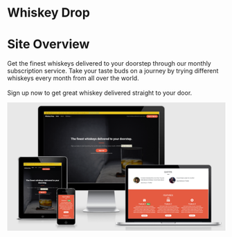 # Whiskey Drop

# Site Overview

Get the finest whiskeys delivered to your doorstep through our monthly subscription service. Take your taste buds on a journey by trying different whiskeys every month from all over the world.
<br><br>
Sign up now to get great whiskey delivered straight to your door.

![Whiskey Drop Website](images/whiskey-drop.png)


